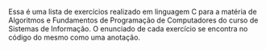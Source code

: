 Essa é uma lista de exercícios realizado em linguagem C para a matéria de Algoritmos e Fundamentos de Programação de Computadores do curso de Sistemas de Informação.
O enunciado de cada exercício se encontra no código do mesmo como uma anotação.